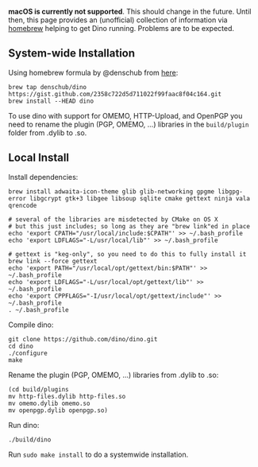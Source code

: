 **macOS is currently not supported**. This should change in the future. Until then, this page provides an (unofficial) collection of information via [homebrew](https://brew.sh/) helping to get Dino running. Problems are to be expected.

## System-wide Installation 
Using homebrew formula by @denschub from [here](https://gist.github.com/denschub/2358c722d5d711022f99faac8f04c164):

```
brew tap denschub/dino https://gist.github.com/2358c722d5d711022f99faac8f04c164.git
brew install --HEAD dino
```

To use dino with support for OMEMO, HTTP-Upload, and OpenPGP you need to rename the plugin (PGP, OMEMO, ...) libraries in the `build/plugin` folder from .dylib to .so.

## Local Install

Install dependencies:
```
brew install adwaita-icon-theme glib glib-networking gpgme libgpg-error libgcrypt gtk+3 libgee libsoup sqlite cmake gettext ninja vala qrencode

# several of the libraries are misdetected by CMake on OS X
# but this just includes; so long as they are "brew link"ed in place
echo 'export CPATH="/usr/local/include:$CPATH"' >> ~/.bash_profile
echo 'export LDFLAGS="-L/usr/local/lib"' >> ~/.bash_profile

# gettext is "keg-only", so you need to do this to fully install it
brew link --force gettext
echo 'export PATH="/usr/local/opt/gettext/bin:$PATH"' >> ~/.bash_profile
echo 'export LDFLAGS="-L/usr/local/opt/gettext/lib"' >> ~/.bash_profile
echo 'export CPPFLAGS="-I/usr/local/opt/gettext/include"' >> ~/.bash_profile
. ~/.bash_profile
```

Compile dino:
```
git clone https://github.com/dino/dino.git
cd dino
./configure
make
```

Rename the plugin (PGP, OMEMO, ...) libraries from .dylib to .so:
```
(cd build/plugins
mv http-files.dylib http-files.so
mv omemo.dylib omemo.so
mv openpgp.dylib openpgp.so)
```

Run dino:
```
./build/dino
```

Run `sudo make install` to do a systemwide installation.